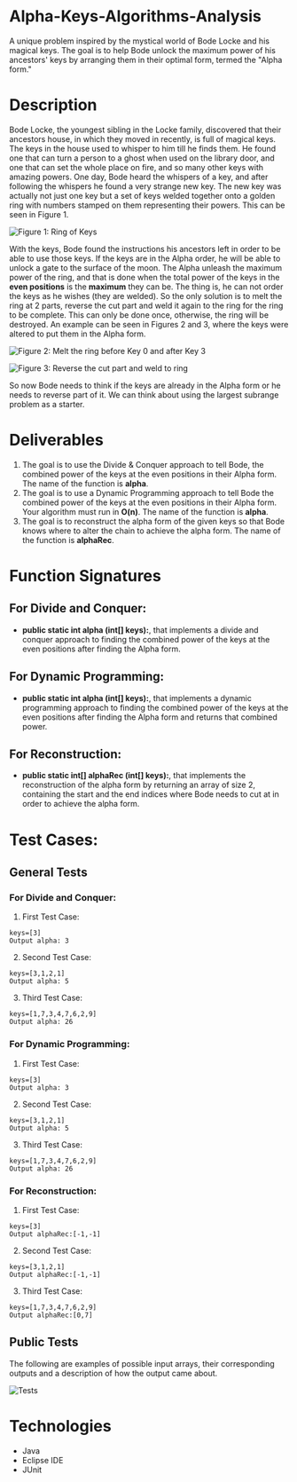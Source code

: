 # Alpha-Keys-Algorithms-Analysis
A unique problem inspired by the mystical world of Bode Locke and his magical keys. The goal is to help Bode unlock the maximum power of his ancestors' keys by arranging them in their optimal form, termed the "Alpha form."

# Description
Bode Locke, the youngest sibling in the Locke family, discovered that their ancestors house, in which they moved in recently, is full of magical keys. The keys in the house used to whisper to him till he finds them. He found one that can turn a person to a ghost when used on the library door, and one that can set the whole place on fire, and so many other keys with amazing powers. One day, Bode heard the whispers of a key, and after following the whispers he found a very strange new key. The new key was actually not just one key but a set of keys welded together onto a golden ring with numbers stamped on them representing their powers. This can be seen in Figure 1.

![Figure 1: Ring of Keys]([path/to/your/image.jpg](https://github.com/Khaledayman9/Alpha-Keys-Analysis/assets/105018459/c5dce855-7293-45b7-9e09-0edfa528c81f))
 
With the keys, Bode found the instructions his ancestors left in order to be able to use those keys. If the keys are in the Alpha order, he will be able to unlock a gate to the surface of the moon. The Alpha unleash the maximum power of the ring, and that is done when the total power of the keys in the **even positions** is the **maximum** they can be. 
The thing is, he can not order the keys as he wishes (they are welded). So the only solution is to melt the ring at 2 parts, reverse the cut part and weld it again to the ring for the ring to be complete. This can only be done once, otherwise, the ring will be destroyed. An example can be seen in Figures 2 and 3, where the keys were altered to put them in the Alpha form.


![Figure 2: Melt the ring before Key 0 and after Key 3](https://github.com/Khaledayman9/Alpha-Keys-Analysis/assets/105018459/27c6c78d-653c-428f-9df4-1eaee9f20c24)

![Figure 3: Reverse the cut part and weld to ring](https://github.com/Khaledayman9/Alpha-Keys-Analysis/assets/105018459/52644f62-c235-438d-8e3e-54ebf92caa7b)

So now Bode needs to think if the keys are already in the Alpha form or he needs to reverse part of it. We can think about using the largest subrange problem as a starter.

# Deliverables
1. The goal is to use the Divide & Conquer approach to tell Bode, the combined power of the keys at the even positions in their Alpha form. The name of the function is **alpha**.
2. The goal is to use a Dynamic Programming approach to tell Bode the combined power of the keys at the even positions in their Alpha form. Your algorithm must run in **O(n)**. The name of the function is **alpha**.
3. The goal is to reconstruct the alpha form of the given keys so that Bode knows where to alter the chain to achieve the alpha form. The name of the function is **alphaRec**.

# Function Signatures
## For Divide and Conquer:
- **public static int alpha (int[] keys):**, that implements a divide and conquer approach to finding the combined power of the keys at the even positions after finding the Alpha form.
## For Dynamic Programming:
- **public static int alpha (int[] keys):**, that implements a dynamic programming approach to finding the combined power of the keys at the even positions after finding the Alpha form and returns that combined power.
## For Reconstruction:
- **public static int[] alphaRec (int[] keys):**, that implements the reconstruction of the alpha form by returning an array of size 2, containing the start and the end indices where Bode needs to cut at in order to achieve the alpha form.

# Test Cases:
## General Tests
### For Divide and Conquer:
1. First Test Case:
```plaintext
keys=[3]
Output alpha: 3
```

2. Second Test Case:
```plaintext
keys=[3,1,2,1]
Output alpha: 5
```

3. Third Test Case:
```plaintext
keys=[1,7,3,4,7,6,2,9]
Output alpha: 26
```

### For Dynamic Programming:
1. First Test Case:
```plaintext
keys=[3]
Output alpha: 3
```

2. Second Test Case:
```plaintext
keys=[3,1,2,1]
Output alpha: 5
```

3. Third Test Case:
```plaintext
keys=[1,7,3,4,7,6,2,9]
Output alpha: 26
```

### For Reconstruction:
1. First Test Case:
```plaintext
keys=[3]
Output alphaRec:[-1,-1]
```

2. Second Test Case:
```plaintext
keys=[3,1,2,1]
Output alphaRec:[-1,-1]
```

3. Third Test Case:
```plaintext
keys=[1,7,3,4,7,6,2,9]
Output alphaRec:[0,7]
```
## Public Tests
The following are examples of possible input arrays, their corresponding outputs and a description of how the output came about.

![Tests](https://github.com/Khaledayman9/Alpha-Keys-Analysis/assets/105018459/9c29daa2-6385-4eed-a67b-9d1b8abaccc8)


# Technologies
- Java
- Eclipse IDE
- JUnit
